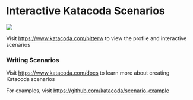 # Interactive Katacoda Scenarios

[![](http://shields.katacoda.com/katacoda/pitterw/count.svg)](https://www.katacoda.com/pitterw "Get your profile on Katacoda.com")

Visit https://www.katacoda.com/pitterw to view the profile and interactive scenarios

### Writing Scenarios
Visit https://www.katacoda.com/docs to learn more about creating Katacoda scenarios

For examples, visit https://github.com/katacoda/scenario-example
